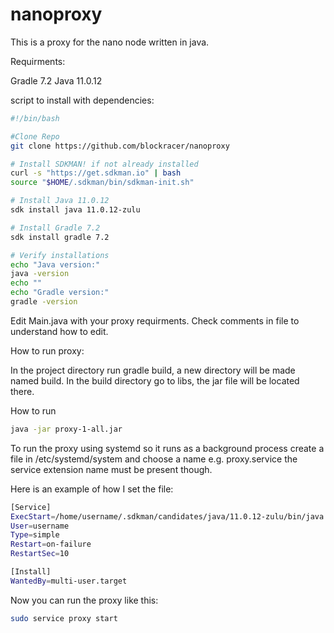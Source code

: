 # nanoproxy
This is a proxy for the nano node written in java.

Requirments:

Gradle 7.2
Java 11.0.12

script to install with dependencies: 

```bash
#!/bin/bash

#Clone Repo
git clone https://github.com/blockracer/nanoproxy

# Install SDKMAN! if not already installed
curl -s "https://get.sdkman.io" | bash
source "$HOME/.sdkman/bin/sdkman-init.sh"

# Install Java 11.0.12
sdk install java 11.0.12-zulu

# Install Gradle 7.2
sdk install gradle 7.2

# Verify installations
echo "Java version:"
java -version
echo ""
echo "Gradle version:"
gradle -version
```
Edit Main.java with your proxy requirments. Check comments in file to understand how to edit.

How to run proxy:

In the project directory run gradle build, a new directory will be made named build. In the build directory go to libs, the jar file will be located there.

How to run
```bash
java -jar proxy-1-all.jar
```
To run the proxy using systemd so it runs as a background process create a file in /etc/systemd/system and choose a name e.g. proxy.service the service extension name must be present though.

Here is an example of how I set the file:

```bash
[Service]
ExecStart=/home/username/.sdkman/candidates/java/11.0.12-zulu/bin/java -jar /path/to/proxy-1-all.jar
User=username
Type=simple
Restart=on-failure
RestartSec=10

[Install]
WantedBy=multi-user.target
```
Now you can run the proxy like this:

```bash
sudo service proxy start

```















